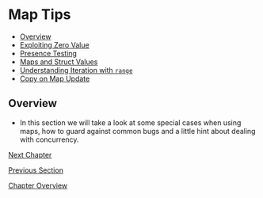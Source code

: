 # Map Tips

- [Overview](#overview)
- [Exploiting Zero Value]()
- [Presence Testing]()
- [Maps and Struct Values]()
- [Understanding Iteration with `range`]()
- [Copy on Map Update]()

## Overview

- In this section we will take a look at some special cases when using maps, how to guard against common bugs and a
  little hint about dealing with concurrency.

[Next Chapter](../06-pointers/README.md)

[Previous Section](02-map-operations.md)

[Chapter Overview](README.md)
